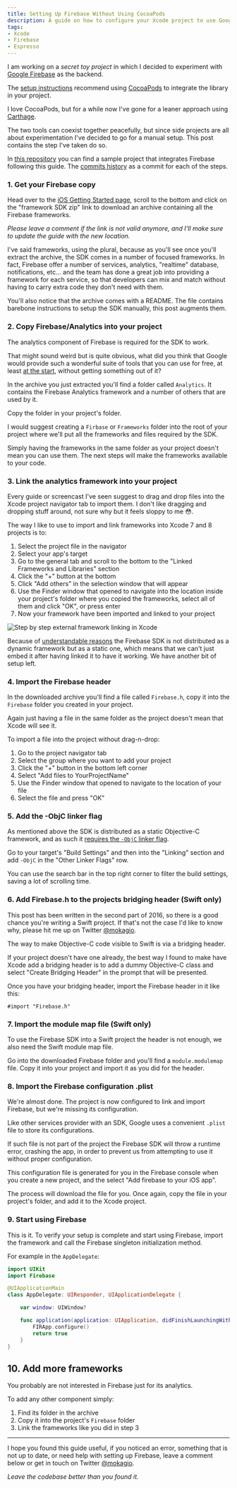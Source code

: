 ```yaml
---
title: Setting Up Firebase Without Using CocoaPods
description: A guide on how to configure your Xcode project to use Google Firebase without using CocoaPods.
tags:
- Xcode
- Firebase
- Espresso
---
```


I am working on a _secret toy project_ in which I decided to experiment with
[Google Firebase](https://firebase.google.com) as the backend.

The [setup instructions](https://firebase.google.com/docs/ios/setup) recommend
using [CocoaPods](https://cocoapods.org/) to integrate the library in your
project.

I love CocoaPods, but for a while now I've gone for a leaner approach using
[Carthage](https://www.mokacoding.com/tag/Carthage/index.html).

The two tools can coexist together peacefully, but since side projects are all
about experimentation I've decided to go for a manual setup. This post contains
the step I've taken do so.

In [this repository](https://github.com/mokacoding/FirebaseNoPods) you can
find a sample project that integrates Firebase following this guide. The [commits history](https://github.com/mokacoding/FirebaseNoPods/commits/master) as a commit for each of the steps.

### 1. Get your Firebase copy

Head over to the [iOS Getting Started
page](https://firebase.google.com/docs/ios/setup), scroll to the bottom and
click on the "framework SDK zip" link to download an archive containing all the
Firebase frameworks.

_Please leave a comment if the link is not valid anymore, and I'll make sure to
update the guide with the new location._

I've said frameworks, using the plural, because as you'll see once you'll
extract the archive, the SDK comes in a number of focused frameworks. In fact,
Firebase offer a number of services, analytics, "realtime" database,
notifications, etc... and the team has done a great job into providing a
framework for each service, so that developers can mix and match without having
to carry extra code they don't need with them.

You'll also notice that the archive comes with a README. The file contains
barebone instructions to setup the SDK manually, this post augments them.

### 2. Copy Firebase/Analytics into your project

The analytics component of Firebase is required for the SDK to work.

That might sound weird but is quite obvious, what did you think that Google
would provide such a wonderful suite of tools that you can use for free, at
least [at the start](https://firebase.google.com/pricing/), without getting
something out of it?

In the archive you just extracted you'll find a folder called `Analytics`. It
contains the Firebase Analytics framework and a number of others that are used
by it.

Copy the folder in your project's folder.

I would suggest creating a `Firbase` or `Frameworks` folder into the root of
your project where we'll put all the frameworks and files required by the SDK.

Simply having the frameworks in the same folder as your project doesn't mean
you can use them. The next steps will make the frameworks available to your
code.

### 3. Link the analytics framework into your project

Every guide or screencast I've seen suggest to drag and drop files into the
Xcode project navigator tab to import them. I don't like dragging and dropping
stuff around, not sure why but it feels sloppy to me 😳.

The way I like to use to import and link frameworks into Xcode 7 and 8 projects
is to:

1. Select the project file in the navigator
1. Select your app's target
1. Go to the general tab and scroll to the bottom to the "Linked Frameworks and Libraries" section
1. Click the "+" button at the bottom
1. Click "Add others" in the selection window that will appear
1. Use the Finder window that opened to navigate into the location inside your project's folder where you copied the frameworks, select all of them and click "OK", or press enter
1. Now your framework have been imported and linked to your project

![Step by step external framework linking in Xcode](https://s3.amazonaws.com/mokacoding/2016-08-15-link-firebase.gif)

Because of [understandable
reasons](https://news.ycombinator.com/item?id=11727533) the Firebase SDK is not
distributed as a dynamic framework but as a static one, which means that we
can't just embed it after having linked it to have it working. We have another
bit of setup left.

### 4. Import the Firebase header

In the downloaded archive you'll find a file called `Firebase.h`, copy it into
the `Firebase` folder you created in your project.

Again just having a file in the same folder as the project doesn't mean that
Xcode will see it.

To import a file into the project without drag-n-drop:

1. Go to the project navigator tab
1. Select the group where you want to add your project
1. Click the "+" button in the bottom left corner
1. Select "Add files to YourProjectName"
1. Use the Finder window that opened to navigate to the location of your file
1. Select the file and press "OK"

### 5. Add the -ObjC linker flag

As mentioned above the SDK is distributed as a static Objective-C framework, and
as such it [requires the `-ObjC` linker flag](https://developer.apple.com/library/mac/qa/qa1490/_index.html).

Go to your target's "Build Settings" and then into the "Linking" section and
add `-ObjC` in the "Other Linker Flags" row.

You can use the search bar in the top right corner to filter the build
settings, saving a lot of scrolling time.

### 6. Add Firebase.h to the projects bridging header (Swift only)

This post has been written in the second part of 2016, so there is a good
chance you're writing a Swift project. If that's not the case I'd like to know
why, please hit me up on Twitter [@mokagio](https://twitter.com/mokagio).

The way to make Objective-C code visible to Swift is via a bridging header.

If your project doesn't have one already, the best way I found to make have
Xcode add a bridging header is to add a dummy Objective-C class and select
"Create Bridging Header" in the prompt that will be presented.

Once you have your bridging header, import the Firebase header in it like this:

```objc
#import "Firebase.h"
```

### 7. Import the module map file (Swift only)

To use the Firebase SDK into a Swift project the header is not enough, we also
need the Swift module map file.

Go into the downloaded Firebase folder and you'll find a `module.modulemap`
file. Copy it into your project and import it as you did for the header.

### 8. Import the Firebase configuration .plist

We're almost done. The project is now configured to link and import Firebase,
but we're missing its configuration.

Like other services provider with an SDK, Google uses a convenient `.plist` file
to store its configurations.

If such file is not part of the project the Firebase SDK will throw a runtime
error, crashing the app, in order to prevent us from attempting to use it
without proper configuration.

This configuration file is generated for you in the Firebase console when you
create a new project, and the select "Add firebase to your iOS app".

The process will download the file for you. Once again, copy the file in your
project's folder, and add it to the Xcode project.

### 9. Start using Firebase

This is it. To verify your setup is complete and start using Firebase, import
the framework and call the Firebase singleton initialization method.

For example in the `AppDelegate`:

```swift
import UIKit
import Firebase

@UIApplicationMain
class AppDelegate: UIResponder, UIApplicationDelegate {

    var window: UIWindow?

    func application(application: UIApplication, didFinishLaunchingWithOptions launchOptions: [NSObject: AnyObject]?) -> Bool {
        FIRApp.configure()
        return true
    }
}
```

## 10. Add more frameworks

You probably are not interested in Firebase just for its analytics.

To add any other component simply:

1. Find its folder in the archive
1. Copy it into the project's `Firebase` folder
1. Link the frameworks like you did in step 3

---

I hope you found this guide useful, if you noticed an error, something that is
not up to date, or need help with setting up Firebase, leave a comment below or
get in touch on Twitter [@mokagio](https://twitter.com/mokagio).

_Leave the codebase better than you found it._
